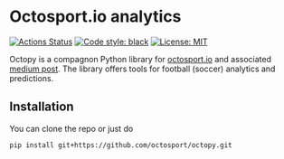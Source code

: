 # Octosport.io analytics

[![Actions Status](https://github.com/octosport/octopy/workflows/Python%20package/badge.svg)](https://github.com/octosport/octopy/actions)
[![Code style: black](https://img.shields.io/badge/code%20style-black-000000.svg)](https://github.com/python/black)
[![License: MIT](https://img.shields.io/badge/License-MIT-yellow.svg)](https://opensource.org/licenses/MIT)

Octopy is a compagnon Python library for  [octosport.io](https://octosport.io/) and associated [medium post](https://https://octosport.medium.com/). The library offers tools for football (soccer) analytics and predictions. 
 

## Installation

You can clone the repo or just do
```bash
pip install git+https://github.com/octosport/octopy.git
```

